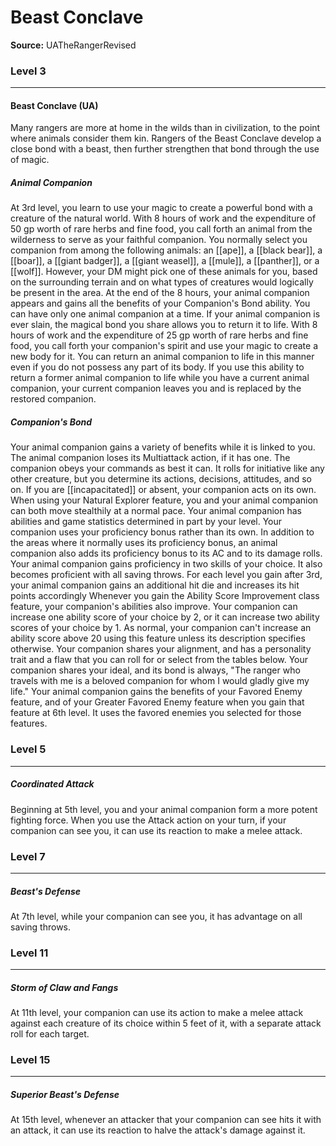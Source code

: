 # Beast Conclave

**Source:** UATheRangerRevised


### Level 3
---
#### Beast Conclave (UA)
Many rangers are more at home in the wilds than in civilization, to the point where animals consider them kin. Rangers of the Beast Conclave develop a close bond with a beast, then further strengthen that bond through the use of magic.

##### **Animal Companion**
At 3rd level, you learn to use your magic to create a powerful bond with a creature of the natural world.
With 8 hours of work and the expenditure of 50 gp worth of rare herbs and fine food, you call forth an animal from the wilderness to serve as your faithful companion. You normally select you companion from among the following animals: an [[ape]], a [[black bear]], a [[boar]], a [[giant badger]], a [[giant weasel]], a [[mule]], a [[panther]], or a [[wolf]]. However, your DM might pick one of these animals for you, based on the surrounding terrain and on what types of creatures would logically be present in the area.
At the end of the 8 hours, your animal companion appears and gains all the benefits of your Companion's Bond ability. You can have only one animal companion at a time.
If your animal companion is ever slain, the magical bond you share allows you to return it to life. With 8 hours of work and the expenditure of 25 gp worth of rare herbs and fine food, you call forth your companion's spirit and use your magic to create a new body for it. You can return an animal companion to life in this manner even if you do not possess any part of its body.
If you use this ability to return a former animal companion to life while you have a current animal companion, your current companion leaves you and is replaced by the restored companion.

##### **Companion's Bond**
Your animal companion gains a variety of benefits while it is linked to you.
The animal companion loses its Multiattack action, if it has one.
The companion obeys your commands as best it can. It rolls for initiative like any other creature, but you determine its actions, decisions, attitudes, and so on. If you are [[incapacitated]] or absent, your companion acts on its own.
When using your Natural Explorer feature, you and your animal companion can both move stealthily at a normal pace.
Your animal companion has abilities and game statistics determined in part by your level. Your companion uses your proficiency bonus rather than its own. In addition to the areas where it normally uses its proficiency bonus, an animal companion also adds its proficiency bonus to its AC and to its damage rolls.
Your animal companion gains proficiency in two skills of your choice. It also becomes proficient with all saving throws.
For each level you gain after 3rd, your animal companion gains an additional hit die and increases its hit points accordingly
Whenever you gain the Ability Score Improvement class feature, your companion's abilities also improve. Your companion can increase one ability score of your choice by 2, or it can increase two ability scores of your choice by 1. As normal, your companion can't increase an ability score above 20 using this feature unless its description specifies otherwise.
Your companion shares your alignment, and has a personality trait and a flaw that you can roll for or select from the tables below. Your companion shares your ideal, and its bond is always, "The ranger who travels with me is a beloved companion for whom I would gladly give my life."
Your animal companion gains the benefits of your Favored Enemy feature, and of your Greater Favored Enemy feature when you gain that feature at 6th level. It uses the favored enemies you selected for those features.

### Level 5
---
##### **Coordinated Attack**
Beginning at 5th level, you and your animal companion form a more potent fighting force. When you use the Attack action on your turn, if your companion can see you, it can use its reaction to make a melee attack.

### Level 7
---
##### **Beast's Defense**
At 7th level, while your companion can see you, it has advantage on all saving throws.

### Level 11
---
##### **Storm of Claw and Fangs**
At 11th level, your companion can use its action to make a melee attack against each creature of its choice within 5 feet of it, with a separate attack roll for each target.

### Level 15
---
##### **Superior Beast's Defense**
At 15th level, whenever an attacker that your companion can see hits it with an attack, it can use its reaction to halve the attack's damage against it.